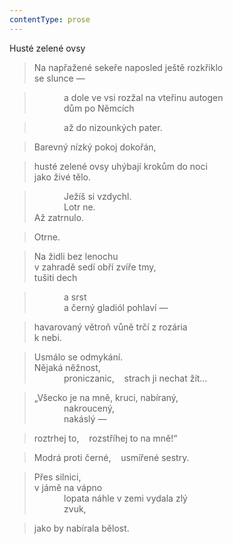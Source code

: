 ```yaml
---
contentType: prose
---
```


Husté zelené ovsy

> Na napřažené sekeře naposled ještě rozkřiklo  
> se slunce —

>             a dole ve vsi rozžal na vteřinu autogen  
>             dům po Němcích

>             až do nizounkých pater.

> Barevný nízký pokoj dokořán,

> husté zelené ovsy uhýbají krokům do noci  
> jako živé tělo.

>             Ježíš si vzdychl.  
>             Lotr ne.  
> Až zatrnulo.

> Otrne.

> Na židli bez lenochu  
> v zahradě sedí obří zvíře tmy,  
> tušiti dech

>             a srst  
>             a černý gladiól pohlaví —

> havarovaný větroň vůně trčí z rozária  
> k nebi.

> Usmálo se odmykání.  
> Nějaká něžnost,  
>             proniczanic,    strach ji nechat žít…

> „Všecko je na mně, kruci, nabíraný,  
>             nakroucený,  
>             nakáslý —

> roztrhej to,    rozstříhej to na mně!“

> Modrá proti černé,    usmířené sestry.

> Přes silnici,  
> v jámě na vápno  
>             lopata náhle v zemi vydala zlý  
>             zvuk,

> jako by nabírala bělost.
